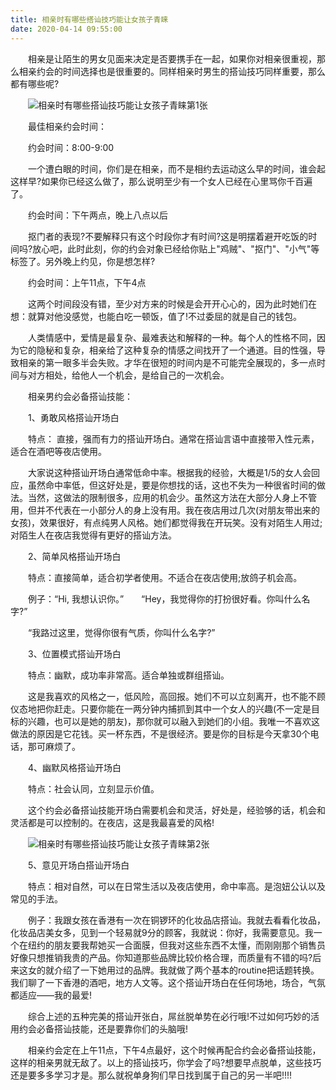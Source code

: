 ```yaml
---
title: 相亲时有哪些搭讪技巧能让女孩子青睐
date: 2020-04-14 09:55:00
---
```




　　相亲是让陌生的男女见面来决定是否要携手在一起，如果你对相亲很重视，那么相亲约会的时间选择也是很重要的。同样相亲时男生的搭讪技巧同样重要，那么都有哪些呢?

　　![相亲时有哪些搭讪技巧能让女孩子青睐第1张](/img/74ee877e3823a6dc832a4b41a0106c78.jpg)

　　最佳相亲约会时间：

　　约会时间：8:00-9:00

　　一个遭白眼的时间，你们是在相亲，而不是相约去运动这么早的时间，谁会起这样早?如果你已经这么做了，那么说明至少有一个女人已经在心里骂你千百遍了。

　　约会时间：下午两点，晚上八点以后

　　抠门者的表现?不要解释只有这个时段你才有时间?这是明摆着避开吃饭的时间吗?放心吧，此时此刻，你的约会对象已经给你贴上"鸡贼"、"抠门"、"小气"等标签了。另外晚上约见，你是想怎样?

　　约会时间：上午11点，下午4点

　　这两个时间段没有错，至少对方来的时候是会开开心心的，因为此时她们在想：就算对他没感觉，也能白吃一顿饭，值了!不过委屈的就是自己的钱包。

　　人类情感中，爱情是最复杂、最难表达和解释的一种。每个人的性格不同，因为它的隐秘和复杂，相亲给了这种复杂的情感之间找开了一个通道。目的性强，导致相亲的第一眼多半会失败。才华在很短的时间内是不可能完全展现的，多一点时间与对方相处，给他人一个机会，是给自己的一次机会。

　　相亲男约会必备搭讪技能：

　　1、勇敢风格搭讪开场白

　　特点： 直接，强而有力的搭讪开场白。通常在搭讪言语中直接带入性元素，适合在酒吧等夜店使用。

　　大家说这种搭讪开场白通常低命中率。根据我的经验，大概是1/5的女人会回应，虽然命中率低，但这好处是，要是你想找的话，这也不失为一种很省时间的做法。当然，这做法的限制很多，应用的机会少。虽然这方法在大部分人身上不管用，但并不代表在一小部分人的身上没有用。我在夜店用过几次(对朋友带出来的女孩)，效果很好，有点纯男人风格。她们都觉得我在开玩笑。没有对陌生人用过;对陌生人在夜店我觉得有更好的搭讪方法。

　　2、简单风格搭讪开场白

　　特点：直接简单，适合初学者使用。不适合在夜店使用;放鸽子机会高。

　　例子：“Hi, 我想认识你。”　　“Hey，我觉得你的打扮很好看。你叫什么名字?”

　　“我路过这里，觉得你很有气质，你叫什么名字?”

　　3、位置模式搭讪开场白

　　特点：幽默，成功率非常高。适合单独或群组搭讪。

　　这是我喜欢的风格之一，低风险，高回报。她们不可以立刻离开，也不能不顾仪态地把你赶走。只要你能在一两分钟内捕抓到其中一个女人的兴趣(不一定是目标的兴趣，也可以是她的朋友)，那你就可以融入到她们的小组。我唯一不喜欢这做法的原因是它花钱。买一杯东西，不是很经济。要是你的目标是今天拿30个电话，那可麻烦了。

　　4、幽默风格搭讪开场白

　　特点：社会认同，立刻显示价值。

　　这个约会必备搭讪技能开场白需要机会和灵活，好处是，经验够的话，机会和灵活都是可以控制的。在夜店，这是我最喜爱的风格!

　　![相亲时有哪些搭讪技巧能让女孩子青睐第2张](/img/72cff244ccd46525545fcb31ea3a509d.jpg)

　　5、意见开场白搭讪开场白

　　特点：相对自然，可以在日常生活以及夜店使用，命中率高。是泡妞公认以及常见的手法。

　　例子：我跟女孩在香港有一次在铜锣环的化妆品店搭讪。我就去看看化妆品，化妆品店美女多，见到一个轻易就9分的顾客，我就说：你好，我需要意见。我一个在纽约的朋友要我帮她买一合面膜，但我对这些东西不太懂，而刚刚那个销售员好像只想推销我贵的产品。你知道那些品牌比较价格合理，而质量有不错的吗?后来这女的就介绍了一下她用过的品牌。我就做了两个基本的routine把话题转换。我们聊了一下香港的酒吧，地方人文等。这个搭讪开场白在任何场地，场合，气氛都适应——我的最爱!

　　综合上述的五种完美的搭讪开张白，屌丝脱单势在必行哦!不过如何巧妙的活用约会必备搭讪技能，还是要靠你们的头脑哦!

　　相亲约会定在上午11点，下午4点最好，这个时候再配合约会必备搭讪技能，这样的相亲男就无敌了。以上的搭讪技巧，你学会了吗?想要早点脱单，这些技巧还是要多多学习才是。那么就祝单身狗们早日找到属于自己的另一半吧!!!!